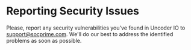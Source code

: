 # Reporting Security Issues
Please, report any security vulnerabilities you've found in Uncoder IO to <support@socprime.com>. We'll do our best to address the identified problems as soon as possible.